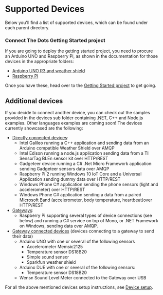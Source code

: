 # Supported Devices #

Below you'll find a list of supported devices, which can be found under each parent directory.

### Connect The Dots Getting Started project ###
If you are going to deploy the getting started project, you need to procure an Arduino UNO and Raspberry Pi, as shown in the documentation for those devices in the appropriate folders:

- [Arduino UNO R3 and weather shield](Devices/GatewayConnectedDevices/Arduino%20UNO/Weather/WeatherShieldJson/Hardware.md)
- [Raspberry Pi](Devices/Gateways/GatewayService/Hardware.md)

Once you have these, head over to the [Getting Started project](GettingStarted.md) to get going.

## Additional devices ##
If you decide to connect another device, you can check out the samples provided in the devices sub folder containing .NET, C++ and Node.js examples. Other languages examples are coming soon! The devices currently showcased are the following:

- [Directly connected devices](Devices/DirectlyConnectedDevices/):
    - Intel Galileo running a C++ application and sending data from an Arduino compatible Weather Shield over AMQP
    - Intel Edison running a node.js application sending data from a TI SensorTag BLEn sensor kit over HTTP/REST
    - Gadgeteer device running a C# .Net Micro Framework application sending Gadgeteer sensors data over AMQP
    - Raspberry Pi 2 running Windows 10 IoT Core and a Universal Application sending dummy data over HTTP/REST
    - Windows Phone C# application sending the phone sensors (light and accelerometer) over HTTP/REST
    - Windows Phone C# application sending a data from a paired Microsoft Band (accelerometer, body temperature, heartbeat)over HTTP/REST
- [Gateways](Devices/Gateways/GatewayService/):
    - Raspberry Pi supporting several types of device connections (see below) and running a C# service on top of Mono, or .NET Framework on Windows, sending data over AMQP. 
- [Gateway connected devices](Devices/GatewayConnectedDevices/) (devices connecting to a gateway to send their data)
    - Arduino UNO with one or several of the following sensors
        - Accelerometer Memsic2125
        - Temperature sensor DS18B20
        - Simple sound sensor
        - Sparkfun weather shield
    - Arduino DUE with one or several of the following sensors:
        - Temperature sensor DS18B20
    - Wensn Sound Level Meter connected to the Gateway over USB

For all the above mentioned devices setup instructions, see [Device setup](Devices/DeviceSetup.md).